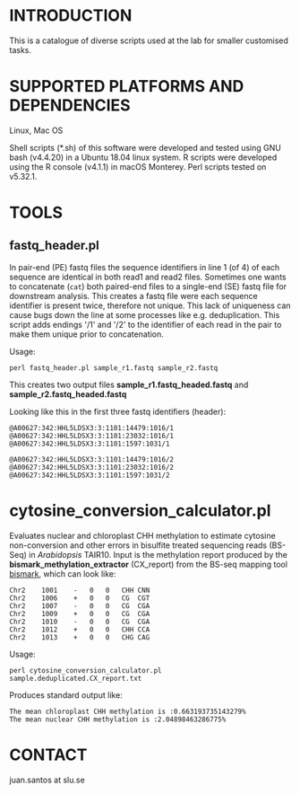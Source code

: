 
# INTRODUCTION

This is a catalogue of diverse scripts used at the lab for smaller customised tasks.
 
# SUPPORTED PLATFORMS AND DEPENDENCIES

Linux, Mac OS

Shell scripts (*.sh) of this software were developed and tested using GNU bash (v4.4.20) in a Ubuntu 18.04 linux system. R scripts were developed using the R console (v4.1.1) in macOS Monterey. Perl scripts tested on v5.32.1.

# TOOLS

## fastq_header.pl
In pair-end (PE) fastq files  the sequence identifiers in line 1 (of 4) of each sequence are identical in both read1 and read2 files. Sometimes one wants to concatenate (```cat```) both paired-end files to a single-end (SE) fastq file for downstream analysis. This creates a fastq file were each sequence identifier is present twice, therefore not unique. This lack of uniqueness can cause bugs down the line at some processes like e.g. deduplication. 
This script adds endings '/1' and '/2' to the identifier of each read in the pair to make them unique prior to concatenation.

Usage:
```
perl fastq_header.pl sample_r1.fastq sample_r2.fastq
```

This creates two output files **sample_r1.fastq_headed.fastq** and **sample_r2.fastq_headed.fastq**

Looking like this in the first three fastq identifiers (header):
```
@A00627:342:HHL5LDSX3:3:1101:14479:1016/1
@A00627:342:HHL5LDSX3:3:1101:23032:1016/1
@A00627:342:HHL5LDSX3:3:1101:1597:1031/1
```

```
@A00627:342:HHL5LDSX3:3:1101:14479:1016/2
@A00627:342:HHL5LDSX3:3:1101:23032:1016/2
@A00627:342:HHL5LDSX3:3:1101:1597:1031/2
```
# cytosine_conversion_calculator.pl

Evaluates nuclear and chloroplast CHH methylation to estimate cytosine non-conversion and other errors in bisulfite treated sequencing reads (BS-Seq) in *Arabidopsis* TAIR10. Input is the methylation report produced by the **bismark_methylation_extractor** (CX_report) from the BS-seq mapping tool [bismark](https://www.bioinformatics.babraham.ac.uk/projects/bismark/), which can look like:
```
Chr2	1001	-	0	0	CHH	CNN
Chr2	1006	+	0	0	CG	CGT
Chr2	1007	-	0	0	CG	CGA
Chr2	1009	+	0	0	CG	CGA
Chr2	1010	-	0	0	CG	CGA
Chr2	1012	+	0	0	CHH	CCA
Chr2	1013	+	0	0	CHG	CAG
```

Usage:
```
perl cytosine_conversion_calculator.pl sample.deduplicated.CX_report.txt
```

Produces standard output like:
```
The mean chloroplast CHH methylation is :0.663193735143279% 
The mean nuclear CHH methylation is :2.04898463286775% 
```

# CONTACT
juan.santos at slu.se
